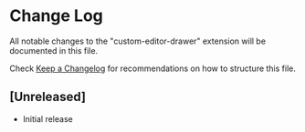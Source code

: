 # Change Log

All notable changes to the "custom-editor-drawer" extension will be documented in this file.

Check [Keep a Changelog](http://keepachangelog.com/) for recommendations on how to structure this file.

## [Unreleased]

- Initial release